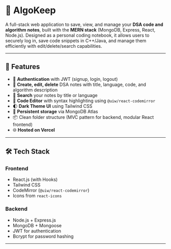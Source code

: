 # 🧠 AlgoKeep

A full-stack web application to save, view, and manage your **DSA code and algorithm notes**, built with the **MERN stack** (MongoDB, Express, React, Node.js). Designed as a personal coding notebook, it allows users to securely log in, save code snippets in C++/Java, and manage them efficiently with edit/delete/search capabilities.

---

## 🚀 Features

- 🔐 **Authentication** with JWT (signup, login, logout)
- 📝 **Create, edit, delete** DSA notes with title, language, code, and algorithm description
- 🔎 **Search** your notes by title or language
- 🎨 **Code Editor** with syntax highlighting using `@uiw/react-codemirror`
- 🌓 **Dark Theme UI** using Tailwind CSS
- 🧾 **Persistent storage** via MongoDB Atlas
- 📦 Clean folder structure (MVC pattern for backend, modular React frontend)
- 🌐 **Hosted on Vercel**

---

## 🛠 Tech Stack

### Frontend
- React.js (with Hooks)
- Tailwind CSS
- CodeMirror (`@uiw/react-codemirror`)
- Icons from `react-icons`

### Backend
- Node.js + Express.js
- MongoDB + Mongoose
- JWT for authentication
- Bcrypt for password hashing

---
